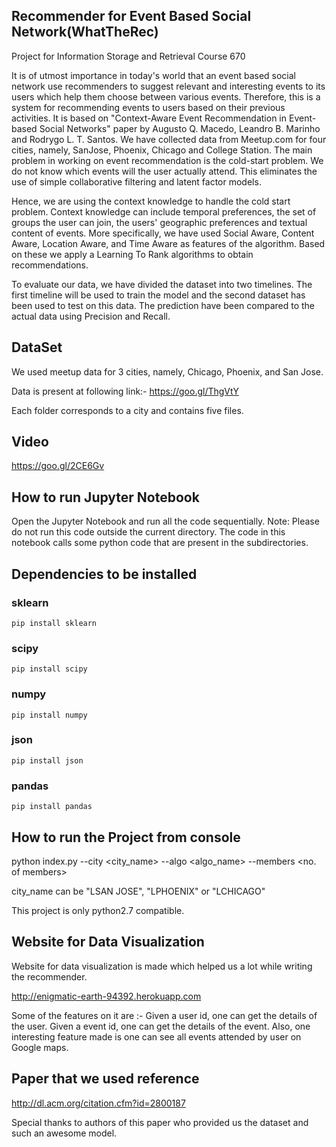## Recommender for Event Based Social Network(WhatTheRec) ##

Project for Information Storage and Retrieval Course 670

It is of utmost importance in today's world that an event based social network use recommenders to suggest relevant and interesting events to its users which help them choose between various events. Therefore, this is a system for recommending events to users based on their previous activities. It is based on "Context-Aware Event Recommendation in Event-based Social Networks" paper by Augusto Q. Macedo, Leandro B. Marinho and Rodrygo L. T. Santos. We have collected data from Meetup.com for four cities, namely, SanJose, Phoenix, Chicago and College Station. The main problem in working on event recommendation is the cold-start problem. We do not know which events will the user actually attend. This eliminates the use of simple collaborative filtering and latent factor models.

Hence, we are using the context knowledge to handle the cold start problem. Context knowledge can include temporal preferences, the set of groups the user can join, the users' geographic preferences and textual content of events. More specifically, we have used Social Aware, Content Aware, Location Aware, and Time Aware as features of the algorithm. Based on these we apply a Learning To Rank algorithms to obtain recommendations.

To evaluate our data, we have divided the dataset into two timelines. The first timeline will be used to train the model and the second dataset has been used to test on this data. The prediction have been compared to the actual data using Precision and Recall.

## DataSet ##
We used meetup data for 3 cities, namely, Chicago, Phoenix, and San Jose.

Data is present at following link:-
https://goo.gl/ThgVtY

Each folder corresponds to a city and contains five files.

## Video ##

https://goo.gl/2CE6Gv

## How to run Jupyter Notebook ##
Open the Jupyter Notebook and run all the code sequentially. 
Note: Please do not run this code outside the current directory. The code in this notebook calls some python code that are present in the subdirectories. 

## Dependencies to be installed ##

### sklearn 
``` 
pip install sklearn 
```
### scipy 
``` 
pip install scipy
```
### numpy
``` 
pip install numpy
```
### json 
``` 
pip install json
```

### pandas 
``` 
pip install pandas
```

## How to run the Project from console ##
python index.py --city <city_name> --algo <algo_name> --members <no. of members>

city_name can be "LSAN JOSE", "LPHOENIX" or "LCHICAGO"

This project is only python2.7 compatible.

## Website for Data Visualization ##
Website for data visualization is made which helped us a lot while writing the recommender.

http://enigmatic-earth-94392.herokuapp.com

Some of the features on it are :-
Given a user id, one can get the details of the user.
Given a event id, one can get the details of the event.
Also, one interesting feature made is one can see all events attended by user on Google maps.

## Paper that we used reference ##
http://dl.acm.org/citation.cfm?id=2800187

Special thanks to authors of this paper who provided us the dataset and such an awesome model.

